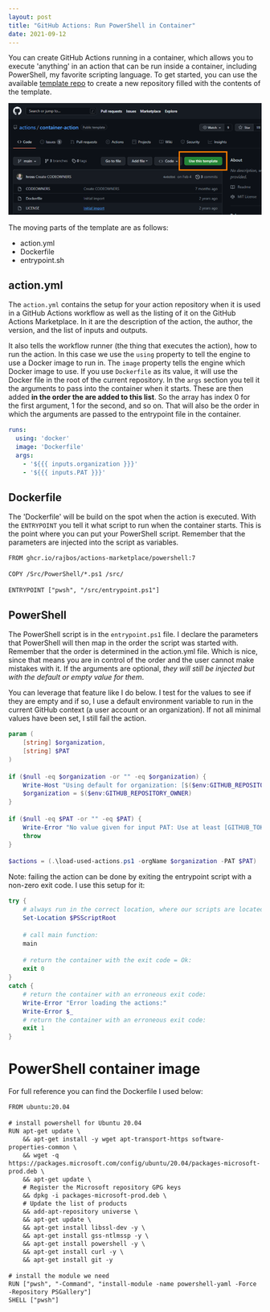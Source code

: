 ```yaml
---
layout: post
title: "GitHub Actions: Run PowerShell in Container"
date: 2021-09-12
---
```


You can create GitHub Actions running in a container, which allows you to execute 'anything' in an action that can be run inside a container, including PowerShell, my favorite scripting language. To get started, you can use the available [template repo](https://github.com/actions/container-action) to create a new repository filled with the contents of the template. 

![Image of the template repository with a border around the 'use this template' button](/images/20210912/20210912_Template.png)

The moving parts of the template are as follows:
* action.yml
* Dockerfile
* entrypoint.sh

## action.yml
The `action.yml` contains the setup for your action repository when it is used in a GitHub Actions workflow as well as the listing of it on the GitHub Actions Marketplace. In it are the description of the action, the author, the version, and the list of inputs and outputs.

It also tells the workflow runner (the thing that executes the action), how to run the action. In this case we use the `using` property to tell the engine to use a Docker image to run in. The `image` property tells the engine which Docker image to use. If you use `Dockerfile` as its value, it will use the Docker file in the root of the current repository. In the `args` section you tell it the arguments to pass into the container when it starts. These are then added **in the order the are added to this list**. So the array has index 0 for the first argument, 1 for the second, and so on. That will also be the order in which the arguments are passed to the entrypoint file in the container.
``` yaml
runs:
  using: 'docker'
  image: 'Dockerfile'
  args: 
    - '${{{ inputs.organization }}}' 
    - '${{{ inputs.PAT }}}' 
```

## Dockerfile
The 'Dockerfile' will be build on the spot when the action is executed. With the `ENTRYPOINT` you tell it what script to run when the container starts. This is the point where you can put your PowerShell script. Remember that the parameters are injected into the script as variables.

``` Docker
FROM ghcr.io/rajbos/actions-marketplace/powershell:7

COPY /Src/PowerShell/*.ps1 /src/

ENTRYPOINT ["pwsh", "/src/entrypoint.ps1"]
```

## PowerShell
The PowerShell script is in the `entrypoint.ps1` file. I declare the parameters that PowerShell will then map in the order the script was started with. Remember that the order is determined in the action.yml file. Which is nice, since that means you are in control of the order and the user cannot make mistakes with it. If the arguments are optional, *they will still be injected but with the default or empty value for them*.

You can leverage that feature like I do below. I test for the values to see if they are empty and if so, I use a default environment variable to run in the current GitHub context (a user account or an organization). If not all minimal values have been set, I still fail the action.

``` powershell
param (
    [string] $organization,
    [string] $PAT
)

if ($null -eq $organization -or "" -eq $organization) {
    Write-Host "Using default for organization: [$($env:GITHUB_REPOSITORY_OWNER)]"
    $organization = $($env:GITHUB_REPOSITORY_OWNER)
}

if ($null -eq $PAT -or "" -eq $PAT) {
    Write-Error "No value given for input PAT: Use at least [GITHUB_TOKEN]"
    throw
}

$actions = (.\load-used-actions.ps1 -orgName $organization -PAT $PAT)
```

Note: failing the action can be done by exiting the entrypoint script with a non-zero exit code. 
I use this setup for it:
``` powershell
try {
    # always run in the correct location, where our scripts are located:
    Set-Location $PSScriptRoot

    # call main function:
    main

    # return the container with the exit code = Ok:    
    exit 0
}
catch {
    # return the container with an erroneous exit code: 
    Write-Error "Error loading the actions:"
    Write-Error $_
    # return the container with an erroneous exit code:
    exit 1
}
```

# PowerShell container image
For full reference you can find the Dockerfile I used below:
``` shell
FROM ubuntu:20.04

# install powershell for Ubuntu 20.04
RUN apt-get update \ 
    && apt-get install -y wget apt-transport-https software-properties-common \
    && wget -q https://packages.microsoft.com/config/ubuntu/20.04/packages-microsoft-prod.deb \
    && apt-get update \
    # Register the Microsoft repository GPG keys
    && dpkg -i packages-microsoft-prod.deb \ 
    # Update the list of products
    && add-apt-repository universe \
    && apt-get update \
    && apt-get install libssl-dev -y \
    && apt-get install gss-ntlmssp -y \
    && apt-get install powershell -y \
    && apt-get install curl -y \
    && apt-get install git -y 

# install the module we need
RUN ["pwsh", "-Command", "install-module -name powershell-yaml -Force -Repository PSGallery"]
SHELL ["pwsh"]
```